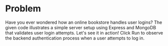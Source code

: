 # Problem
Have you ever wondered how an online bookstore handles user logins? The given code illustrates a simple server setup using Express and MongoDB that validates user login attempts. Let's see it in action! Click Run to observe the backend authentication process when a user attempts to log in.
